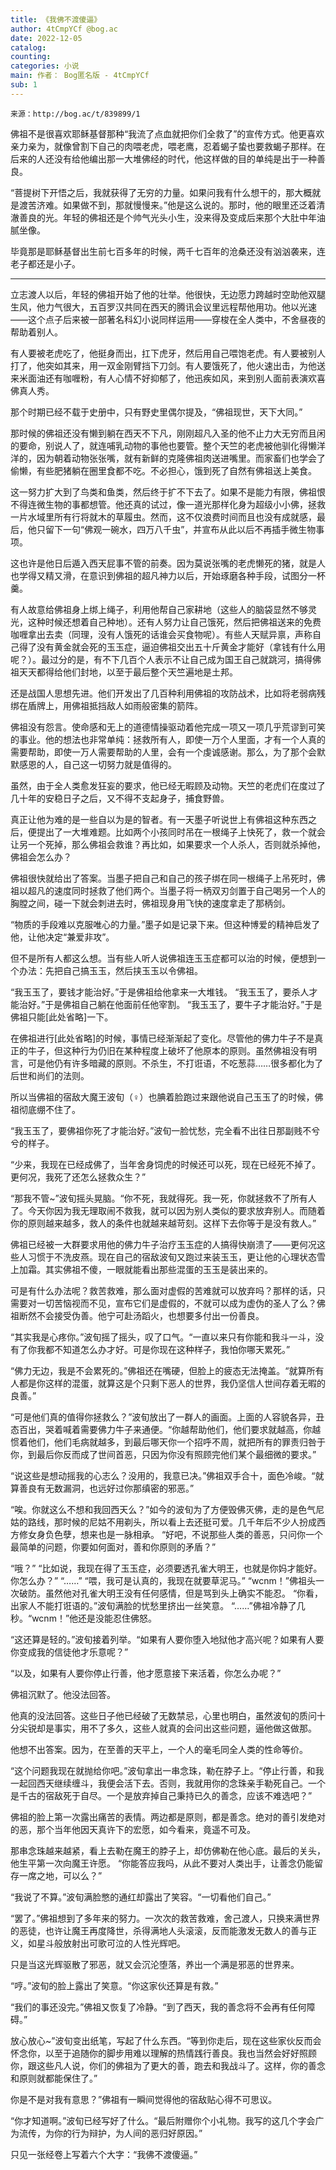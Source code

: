 ```yaml
---
title: 《我佛不渡傻逼》
author: 4tCmpYCf @bog.ac
date: 2022-12-05
catalog: 
counting: 
categories: 小说
main: 作者： Bog匿名版 - 4tCmpYCf
sub: 1
---
```

    来源：http://bog.ac/t/839899/1

佛祖不是很喜欢耶稣基督那种“我流了点血就把你们全救了”的宣传方式。他更喜欢亲力亲为，就像曾割下自己的肉喂老虎，喂老鹰，忍着蝎子蛰也要救蝎子那样。在后来的人还没有给他编出那一大堆佛经的时代，他这样做的目的单纯是出于一种善良。

“菩提树下开悟之后，我就获得了无穷的力量。如果问我有什么想干的，那大概就是渡苦济难。如果做不到，那就慢慢来。”他是这么说的。那时，他的眼里还泛着清澈善良的光。年轻的佛祖还是个帅气光头小生，没来得及变成后来那个大肚中年油腻坐像。

毕竟那是耶稣基督出生前七百多年的时候，两千七百年的沧桑还没有汹汹袭来，连老子都还是小子。

---
立志渡人以后，年轻的佛祖开始了他的壮举。他很快，无边愿力跨越时空助他双腿生风，他力气很大，五百罗汉共同在西天的腾讯会议里远程帮他用功。他以光速——这个点子后来被一部著名科幻小说同样运用——穿梭在全人类中，不舍昼夜的帮助着别人。

有人要被老虎吃了，他挺身而出，扛下虎牙，然后用自己喂饱老虎。有人要被别人打了，他突如其来，用一双金刚臂挡下刀剑。有人要饿死了，他火速出击，为他送来米面油还有咖喱粉，有人心情不好抑郁了，他迅疾如风，来到别人面前表演欢喜佛真人秀。

那个时期已经不载于史册中，只有野史里偶尔提及，“佛祖现世，天下大同。”

那时候的佛祖还没有懒到躺在西天不下凡，刚刚超凡入圣的他不止力大无穷而且闲的要命，别说人了，就连哺乳动物的事他也要管。整个天竺的老虎被他驯化得懒洋洋的，因为朝着动物张张嘴，就有新鲜的克隆佛祖肉送进嘴里。而家畜们也学会了偷懒，有些肥猪躺在圈里食都不吃。不必担心，饿到死了自然有佛祖送上美食。

这一努力扩大到了鸟类和鱼类，然后终于扩不下去了。如果不是能力有限，佛祖恨不得连微生物的事都想管。他还真的试过，像一道光那样化身为超级小小佛，拯救一片水域里所有行将就木的草履虫。然而，这不仅浪费时间而且也没有成就感，最后，他只留下一句“佛观一碗水，四万八千虫”，并宣布从此以后不再插手微生物事项。

这也许是他日后遁入西天屁事不管的前奏。因为莫说张嘴的老虎懒死的猪，就是人也学得又精又滑，在意识到佛祖的超凡神力以后，开始琢磨各种手段，试图分一杯羹。

有人故意给佛祖身上绑上绳子，利用他帮自己家耕地（这些人的脑袋显然不够灵光，这种时候还想着自己种地）。还有人努力让自己饿死，然后把佛祖送来的免费咖喱拿出去卖（同理，没有人饿死的话谁会买食物呢）。有些人天赋异禀，声称自己得了没有黄金就会死的玉玉症，逼迫佛祖交出五十斤黄金才能好（拿钱有什么用呢？）。最过分的是，有不下几百个人表示不让自己成为国王自己就跳河，搞得佛祖天天都得给他们封地，以至于最后整个天竺遍地是土邦。

还是战国人思想先进。他们开发出了几百种利用佛祖的攻防战术，比如将老弱病残绑在盾牌上，用佛祖抵挡敌人如雨般密集的箭阵。

佛祖没有怨言。使命感和无上的道德情操驱动着他完成一项又一项几乎荒谬到可笑的事业。他的想法也非常单纯：拯救所有人，即使一万个人里面，才有一个人真的需要帮助，即使一万人需要帮助的人里，会有一个虔诚感谢。那么，为了那个会默默感恩的人，自己这一切努力就是值得的。

虽然，由于全人类愈发狂妄的要求，他已经无暇顾及动物。天竺的老虎们在度过了几十年的安稳日子之后，又不得不支起身子，捕食野兽。

真正让他为难的是一些自以为是的智者。有一天墨子听说世上有佛祖这种东西之后，便提出了一大堆难题。比如两个小孩同时吊在一根绳子上快死了，救一个就会让另一个死掉，那么佛祖会救谁？再比如，如果要求一个人杀人，否则就杀掉他，佛祖会怎么办？

佛祖很快就给出了答案。当墨子把自己和自己的孩子绑在同一根绳子上吊死时，佛祖以超凡的速度同时拯救了他们两个。当墨子将一柄双刃剑置于自己喝另一个人的胸膛之间，碰一下就会刺进去时，佛祖现身用飞快的速度拿走了那柄剑。

“物质的手段难以克服唯心的力量。”墨子如是记录下来。但这种博爱的精神启发了他，让他决定“兼爱非攻”。

但不是所有人都这么想。当有些人听人说佛祖连玉玉症都可以治的时候，便想到一个办法：先把自己搞玉玉，然后挟玉玉以令佛祖。

“我玉玉了，要钱才能治好。”于是佛祖给他拿来一大堆钱。
“我玉玉了，要杀人才能治好。”于是佛祖自己躺在他面前任他宰割。
“我玉玉了，要牛子才能治好。”于是佛祖只能[此处省略]一下。

在佛祖进行[此处省略]的时候，事情已经渐渐起了变化。尽管他的佛力牛子不是真正的牛子，但这种行为仍旧在某种程度上破坏了他原本的原则。虽然佛祖没有明言，可是他仍有许多暗藏的原则。不杀生，不打诳语，不吃葱蒜……很多都化为了后世和尚们的法则。

所以当佛祖的宿敌大魔王波旬（♀）也腆着脸跑过来跟他说自己玉玉了的时候，佛祖彻底绷不住了。

“我玉玉了，要佛祖你死了才能治好。”波旬一脸忧愁，完全看不出往日那副贱不兮兮的样子。

“少来，我现在已经成佛了，当年舍身饲虎的时候还可以死，现在已经死不掉了。更何况，我死了还怎么拯救众生？”

“那我不管~”波旬摇头晃脑。“你不死，我就得死。我一死，你就拯救不了所有人了。今天你因为我无理取闹不救我，就可以因为别人类似的要求放弃别人。而随着你的原则越来越多，救人的条件也就越来越苛刻。这样下去你等于是没有救人。”

佛祖已经被一大群要求用他的佛力牛子治疗玉玉症的人搞得快崩溃了——更何况这些人习惯于不洗皮燕。现在自己的宿敌波旬又跑过来装玉玉，更让他的心理状态雪上加霜。其实佛祖不傻，一眼就能看出那些混蛋的玉玉是装出来的。

可是有什么办法呢？救苦救难，那么面对虚假的苦难就可以放弃吗？那样的话，只需要对一切苦恼视而不见，宣布它们是虚假的，不就可以成为虚伪的圣人了么？佛祖断然不会接受伪善。他宁可赴汤蹈火，也想要多付出一份善良。

“其实我是心疼你。”波旬摇了摇头，叹了口气。“一直以来只有你能和我斗一斗，没有了你我都不知道怎么办才好。可是你现在这种样子，我怕你哪天累死。”

“佛力无边，我是不会累死的。”佛祖还在嘴硬，但脸上的疲态无法掩盖。“就算所有人都是你这样的混蛋，就算这是个只剩下恶人的世界，我仍坚信人世间存着无暇的良善。”

“可是他们真的值得你拯救么？”波旬放出了一群人的画面。上面的人容貌各异，丑态百出，哭着喊着需要佛力牛子来通便。“你越帮助他们，他们要求就越高，你越惯着他们，他们毛病就越多，到最后哪天你一个招呼不周，就把所有的罪责归咎于你，到最后你反而成了世间首恶，只因为你没有照顾完他们某个最细微的要求。”

“说这些是想动摇我的心志么？没用的，我意已决。”佛祖双手合十，面色冷峻。“就算善良有无数漏洞，也远好过你那缜密的邪恶。”

“唉。你就这么不想和我回西天么？”如今的波旬为了方便毁佛灭佛，走的是色气尼姑的路线，那时候的尼姑不用剃头，所以看上去还挺可爱。几千年后不少人扮成西方修女身负色孽，想来也是一脉相承。
“好吧，不说那些人类的善恶，只问你一个最简单的问题，你要如何面对，善和你原则的矛盾？”

“哦？”
“比如说，我现在得了玉玉症，必须要透孔雀大明王，也就是你妈才能好。你怎么办？”
“……”
“喂，我可是认真的，我现在就要草泥马。”
“wcnm！”佛祖头一次破防。虽然他对孔雀大明王没有任何感情，但是骂到头上确实不能忍。
“你看，出家人不能打诳语的。”波旬满脸的忧愁里挤出一丝笑意。
“……”佛祖冷静了几秒。“wcnm！”他还是没能忍住佛怒。

“这还算是轻的。”波旬接着列举。“如果有人要你堕入地狱他才高兴呢？如果有人要你变成我的信徒他才乐意呢？”

“以及，如果有人要你停止行善，他才愿意接下来活着，你怎么办呢？”

佛祖沉默了。他没法回答。

他真的没法回答。这些日子他已经破了无数禁忌，心里也明白，虽然波旬的质问十分尖锐却是事实，用不了多久，这些人就真的会问出这些问题，逼他做这做那。

他想不出答案。因为，在至善的天平上，一个人的毫毛同全人类的性命等价。

“这个问题我现在就抛给你吧。”波旬拿出一串念珠，勒在脖子上。“停止行善，和我一起回西天继续缠斗，我便会活下去。否则，我就用你的念珠亲手勒死自己。一个是千古的宿敌死于自尽。一个是放弃掉自己秉持已久的善念，应该不难选吧？”

佛祖的脸上第一次露出痛苦的表情。两边都是原则，都是善念。绝对的善引发绝对的恶，那个当年他因天真许下的宏愿，如今看来，竟遥不可及。

那串念珠越来越紧，看上去勒在魔王的脖子上，却仿佛勒在他心底。最后的关头，他生平第一次向魔王许愿。
“你能答应我吗，从此不要对人类出手，让善念仍能留存一席之地，可以么？”

“我说了不算。”波旬满脸憋的通红却露出了笑容。“一切看他们自己。”

“罢了。”佛祖想到了多年来的努力。一次次的救苦救难，舍己渡人，只换来满世界的恶徒，也许让魔王再度降世，杀得满地人头滚滚，反而能激发无数人的善与正义，如星斗般放射出可歌可泣的人性光辉吧。

只是当这光辉驱散了邪恶，就又会沉沦堕落，养出一个满是邪恶的世界来。

“哼。”波旬的脸上露出了笑意。“你这家伙还算是有救。”

“我们的事还没完。”佛祖又恢复了冷静。“到了西天，我的善念将不会再有任何障碍。”

放心放心~”波旬变出纸笔，写起了什么东西。“等到你走后，现在这些家伙反而会怀念你，以至于追随你的脚步用难以理解的热情践行善良。我也当然会好好照顾你，跟这些凡人说，你们的佛祖为了更大的善，跑去和我战斗了。这样，你的善念和原则就都能保住了。”

你是不是对我有意思？”佛祖有一瞬间觉得他的宿敌贴心得不可思议。

“你才知道啊。”波旬已经写好了什么。“最后附赠你个小礼物。我写的这几个字会广为流传，为你的行为辩护，为人间的恶归好原因。”

只见一张经卷上写着六个大字：“我佛不渡傻逼。”
